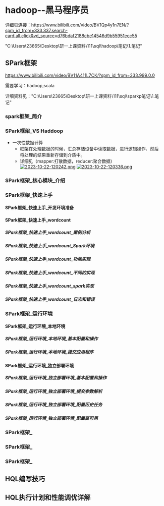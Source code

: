 # hadoop--黑马程序员
详细见连接：https://www.bilibili.com/video/BV1Qp4y1n7EN/?spm_id_from=333.337.search-card.all.click&vd_source=d76bdaf2188cbe14546d9b55951ecc55


"C:\Users\23665\Desktop\研一上课资料\111\sql\hadoop\笔记\1.笔记"
## SPark框架
https://www.bilibili.com/video/BV11A411L7CK/?spm_id_from=333.999.0.0

需要学习：hadoop,scala

详细资料见："C:\Users\23665\Desktop\研一上课资料\111\sql\sparkp笔记\1.笔记"
### spark框架_简介
### SPark框架_VS Haddoop
- 一次性数据计算
  - 框架在处理数据的时候，汇总存储设备中读取数据，进行逻辑操作，然后将处理的结果重新存储到介质中。
  - 详细见（mapper:打散数据，reducer:聚合数据）
  [![2023-10-22-120242.png](https://i.postimg.cc/W3707n6M/2023-10-22-120242.png)](https://postimg.cc/1nfgmDdt)
  [![2023-10-22-120336.png](https://i.postimg.cc/xTZMgqHF/2023-10-22-120336.png)](https://postimg.cc/dL8hVs58)
### SPark框架_核心模块_介绍
### SPark框架_快速上手
#### SPark框架_快速上手_开发环境准备
#### SPark框架_快速上手_wordcount
##### SPark框架_快速上手_wordcount_案例分析
##### SPark框架_快速上手_wordcount_Spark环境
##### SPark框架_快速上手_wordcount_功能实现

##### SPark框架_快速上手_wordcount_不同的实现
##### SPark框架_快速上手_wordcount_spark实现
##### SPark框架_快速上手_wordcount_日志和错误
### SPark框架_运行环境
#### SPark框架_运行环境_本地环境
##### SPark框架_运行环境_本地环境_基本配置和操作
##### SPark框架_运行环境_本地环境_提交应用程序
#### SPark框架_运行环境_独立部署环境
##### SPark框架_运行环境_独立部署环境_基本配置和操作
##### SPark框架_运行环境_独立部署环境_提交参数解析
##### SPark框架_运行环境_独立部署环境_配置历史任务
##### SPark框架_运行环境_独立部署环境_配置高可用

### SPark框架_
### SPark框架_
### SPark框架_
## HQL编写技巧
## HQL执行计划和性能调优详解
